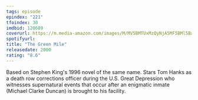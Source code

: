```yaml
---
tags: episode
epindex: "221"
tfoindex: 30
imdbid: 120689
coverurl: https://m.media-amazon.com/images/M/MV5BMTUxMzQyNjA5MF5BMl5BanBnXkFtZTYwOTU2NTY3._V1_SY300_CR0,0,202,300_.jpg
spotifyurl: 
title: "The Green Mile"
releasedate: 2000
rating: "8.6"
---
```


Based on Stephen King's 1996 novel of the same name. Stars Tom Hanks as a death row corrections officer during the U.S. Great Depression who witnesses supernatural events that occur after an enigmatic inmate (Michael Clarke Duncan) is brought to his facility.